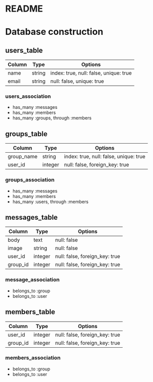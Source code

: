 # README

# Database construction

## users_table
|Column|Type|Options|
|------|----|-------|
|name|string|index: true, null: false, unique: true|
|email|string|null: false, unique: true|

### users_association
- has_many :messages
- has_many :members
- has_many :groups, through :members

## groups_table
|Column|Type|Options|
|------|----|-------|
|group_name|string|index: true, null: false, unique: true|
|user_id|integer|null: false, foreign_key: true|

### groups_association
- has_many :messages
- has_many :members
- has_many :users, through :members

## messages_table
|Column|Type|Options|
|------|----|-------|
|body|text|null: false|
|image|string|null: false|
|user_id|integer|null: false, foreign_key: true|
|group_id|integer|null: false, foreign_key: true|

### message_association
- belongs_to :group
- belongs_to :user

## members_table
|Column|Type|Options|
|------|----|-------|
|user_id|integer|null: false, foreign_key: true|
|group_id|integer|null: false, foreign_key: true|

### members_association
- belongs_to :group
- belongs_to :user
